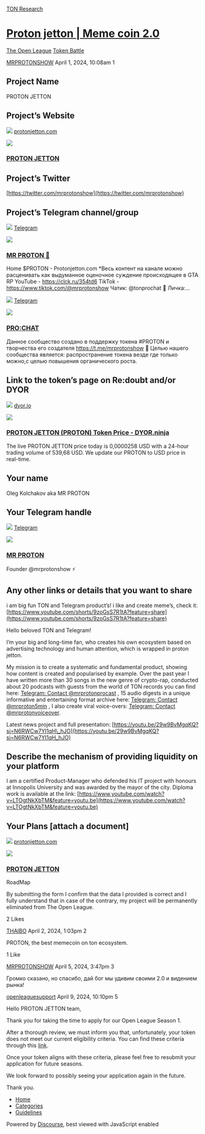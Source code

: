 [TON Research](/)

# [Proton jetton | Meme coin 2.0](/t/proton-jetton-meme-coin-2-0/2831)

[The Open League](/c/the-open-league/token-leaderboard/57)  [Token Battle](/c/the-open-league/token-leaderboard/57) 

    

[MRPROTONSHOW](https://tonresear.ch/u/MRPROTONSHOW)   April 1, 2024, 10:08am  1

## [](#project-name-1)Project Name

PROTON JETTON

## [](#projects-website-2)Project’s Website

![](https://tonresear.ch/uploads/default/original/2X/d/d0a4f0e4eee264a33a9aa109145d66d7e507a0fc.png) [protonjetton.com](https://protonjetton.com/)

![](https://tonresear.ch/uploads/default/original/2X/8/8a75d78df578072262c74d4040843f47bb082e4e.png)

### [PROTON JETTON](https://protonjetton.com/)

## [](#projects-twitter-3)Project’s Twitter

[https://twitter.com/mrprotonshow](https://twitter.com/mrprotonshow)

## [](#projects-telegram-channelgroup-4)Project’s Telegram channel/group

![](https://telegram.org/img/website_icon.svg?4) [Telegram](https://t.me/mrprotonshow)

![](https://tonresear.ch/uploads/default/original/2X/a/a94d4fc82406470df42317696cefc1c6ce32dcd1.jpeg)

### [MR PROTON 🧨](https://t.me/mrprotonshow)

Home $PROTON - Protonjetton.com \*Весь контент на канале можно расценивать как выдуманное оценочное суждение происходящее в GTA RP YouTube - https://clck.ru/354td6 TikTok - https://www.tiktok.com/@mrprotonshow Чатик: @tonprochat 💟 Личка:...

![](https://telegram.org/img/website_icon.svg?4) [Telegram](https://t.me/tonprochat)

![](https://tonresear.ch/uploads/default/original/2X/7/7c44b70746f9679e285700a33d23b06441223b40.jpeg)

### [PRO:CHAT](https://t.me/tonprochat)

Данное сообщество создано в поддержку токена #PROTON и творчества его создателя https://t.me/mrprotonshow 🎯 Целью нашего сообщества является: распространение токена везде где только можно,с целью повышения органического роста.

## [](#link-to-the-tokens-page-on-redoubt-andor-dyor-5)Link to the token’s page on Re:doubt and/or DYOR

![](https://tonresear.ch/uploads/default/original/2X/e/eb99aad780de4e73ec8971e85590e9feb8a295eb.png) [dyor.io](https://dyor.io/ru/token/EQDgSR_-4FDlXPfMVefXX1IIXMWBH4YfYV1a_8cJ0XsGVdsf)

![](https://tonresear.ch/uploads/default/optimized/2X/b/b826500d1ea599b9a15cbb37efa203b130ae8664_2_690x362.jpeg)

### [PROTON JETTON (PROTON) Token Price - DYOR.ninja](https://dyor.io/ru/token/EQDgSR_-4FDlXPfMVefXX1IIXMWBH4YfYV1a_8cJ0XsGVdsf)

The live PROTON JETTON price today is 0,0000258 USD with a 24-hour trading volume of 539,68 USD. We update our PROTON to USD price in real-time.

## [](#your-name-6)Your name

Oleg Kolchakov aka MR PROTON

## [](#your-telegram-handle-7)Your Telegram handle

![](https://telegram.org/img/website_icon.svg?4) [Telegram](https://t.me/OlegKolchakov)

![](https://tonresear.ch/uploads/default/original/2X/8/810c2de04139ed98228fd0d0e500306caa00d83e.jpeg)

### [MR PROTON](https://t.me/OlegKolchakov)

Founder @mrprotonshow ⚡️

## [](#any-other-links-or-details-that-you-want-to-share-8)Any other links or details that you want to share

i am big fun TON and Telegram product’s! i like and create meme’s, check it: [https://www.youtube.com/shorts/9zoGsS7R1tA?feature=share](https://www.youtube.com/shorts/9zoGsS7R1tA?feature=share)

Hello beloved TON and Telegram!

I’m your big and long-time fan, who creates his own ecosystem based on advertising technology and human attention, which is wrapped in proton jetton.

My mission is to create a systematic and fundamental product, showing how content is created and popularised by example. Over the past year I have written more than 30 songs in the new genre of crypto-rap, conducted about 20 podcasts with guests from the world of TON records you can find here: [Telegram: Contact @mrprotonprocast](https://t.me/mrprotonprocast) , 15 audio digests in a unique informative and entertaining format archive here: [Telegram: Contact @mrproton5min](https://t.me/mrproton5min) , I also create viral voice-overs: [Telegram: Contact @mrprotonvoiceover](https://t.me/mrprotonvoiceover).

Latest news project and full presentation: [https://youtu.be/29w9BvMgqKQ?si=N6RWCw7YI1qH\_hJO](https://youtu.be/29w9BvMgqKQ?si=N6RWCw7YI1qH_hJO)

## [](#describe-the-mechanism-of-providing-liquidity-on-your-platform-9)Describe the mechanism of providing liquidity on your platform

I am a certified Product-Manager who defended his IT project with honours at Innopolis University and was awarded by the mayor of the city. Diploma work is available at the link: [https://www.youtube.com/watch?v=LTOgtNkXbTM&feature=youtu.be](https://www.youtube.com/watch?v=LTOgtNkXbTM&feature=youtu.be)

## [](#your-plans-attach-a-document-10)Your Plans \[attach a document\]

![](https://tonresear.ch/uploads/default/original/2X/d/d0a4f0e4eee264a33a9aa109145d66d7e507a0fc.png) [protonjetton.com](https://protonjetton.com/road-map)

![](https://tonresear.ch/uploads/default/original/2X/8/8a75d78df578072262c74d4040843f47bb082e4e.png)

### [PROTON JETTON](https://protonjetton.com/road-map)

RoadMap

By submitting the form I confirm that the data I provided is correct and I fully understand that in case of the contrary, my project will be permanently eliminated from The Open League.

  2 Likes

[THAIBO](https://tonresear.ch/u/THAIBO) April 2, 2024, 1:03pm  2

PROTON, the best memecoin on ton ecosystem.

  1 Like

[MRPROTONSHOW](https://tonresear.ch/u/MRPROTONSHOW) April 5, 2024, 3:47pm  3

Громко сказано, но спасибо, дай бог мы удивим своими 2.0 и видением рынка!

 

[openleaguesupport](https://tonresear.ch/u/openleaguesupport) April 9, 2024, 10:10pm  5

Hello PROTON JETTON team,

Thank you for taking the time to apply for our Open League Season 1.

After a thorough review, we must inform you that, unfortunately, your token does not meet our current eligibility criteria. You can find these criteria through this [link](https://tonresear.ch/t/about-the-memecoin-leaderboard-category/1276).

Once your token aligns with these criteria, please feel free to resubmit your application for future seasons.

We look forward to possibly seeing your application again in the future.

Thank you.

 

*   [Home](/)
*   [Categories](/categories)
*   [Guidelines](/guidelines)

Powered by [Discourse](https://www.discourse.org), best viewed with JavaScript enabled